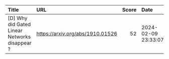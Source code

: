 | Title                                         | URL                              |   Score | Date                |
|:----------------------------------------------|:---------------------------------|--------:|:--------------------|
| [D] Why did Gated Linear Networks disappear ? | https://arxiv.org/abs/1910.01526 |      52 | 2024-02-09 23:33:07 |